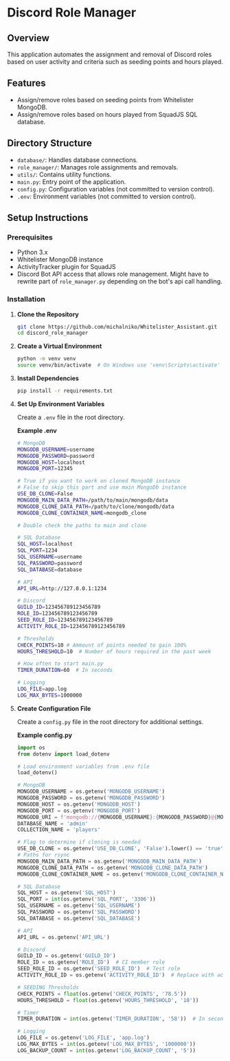 # Discord Role Manager

## Overview

This application automates the assignment and removal of Discord roles based on user activity and criteria such as seeding points and hours played. 

## Features

- Assign/remove roles based on seeding points from Whitelister MongoDB.
- Assign/remove roles based on hours played from SquadJS SQL database.

## Directory Structure

- `database/`: Handles database connections.
- `role_manager/`: Manages role assignments and removals.
- `utils/`: Contains utility functions.
- `main.py`: Entry point of the application.
- `config.py`: Configuration variables (not committed to version control).
- `.env`: Environment variables (not committed to version control).

## Setup Instructions

### Prerequisites

- Python 3.x
- Whitelister MongoDB instance
- ActivityTracker plugin for SquadJS
- Discord Bot API access that allows role management. Might have to rewrite part of `role_manager.py` depending on the bot's api call handling.

### Installation

1. **Clone the Repository**

   ```bash
   git clone https://github.com/michalniko/Whitelister_Assistant.git
   cd discord_role_manager
   ```

2. **Create a Virtual Environment**

   ```bash
   python -m venv venv
   source venv/bin/activate  # On Windows use 'venv\Scripts\activate'
   ```

3. **Install Dependencies**

   ```bash
   pip install -r requirements.txt
   ```

4. **Set Up Environment Variables**

    Create a `.env` file in the root directory.

    **Example .env**
    ```bash
   # MongoDB
   MONGODB_USERNAME=username
   MONGODB_PASSWORD=password
   MONGODB_HOST=localhost
   MONGODB_PORT=12345

   # True if you want to work on cloned MongoDB instance
   # False to skip this part and use main MongoDb instance
   USE_DB_CLONE=False
   MONGODB_MAIN_DATA_PATH=/path/to/main/mongodb/data
   MONGODB_CLONE_DATA_PATH=/path/to/clone/mongodb/data
   MONGODB_CLONE_CONTAINER_NAME=mongodb_clone

   # Double check the paths to main and clone

   # SQL Database 
   SQL_HOST=localhost
   SQL_PORT=1234
   SQL_USERNAME=username
   SQL_PASSWORD=password
   SQL_DATABASE=database

   # API 
   API_URL=http://127.0.0.1:1234

   # Discord 
   GUILD_ID=123456789123456789
   ROLE_ID=123456789123456789
   SEED_ROLE_ID=123456789123456789
   ACTIVITY_ROLE_ID=123456789123456789

   # Thresholds
   CHECK_POINTS=10 # Ammount of points needed to gain 100%
   HOURS_THRESHOLD=10  # Number of hours required in the past week

   # How often to start main.py
   TIMER_DURATION=60  # In seconds

   # Logging 
   LOG_FILE=app.log
   LOG_MAX_BYTES=1000000
    ```

5. **Create Configuration File**

    Create a `config.py` file in the root directory for additional settings.

    **Example config.py**
    ```python
   import os
   from dotenv import load_dotenv

   # Load environment variables from .env file
   load_dotenv()

   # MongoDB 
   MONGODB_USERNAME = os.getenv('MONGODB_USERNAME')
   MONGODB_PASSWORD = os.getenv('MONGODB_PASSWORD')
   MONGODB_HOST = os.getenv('MONGODB_HOST')
   MONGODB_PORT = os.getenv('MONGODB_PORT')
   MONGODB_URI = f'mongodb://{MONGODB_USERNAME}:{MONGODB_PASSWORD}@{MONGODB_HOST}:{MONGODB_PORT}'
   DATABASE_NAME = 'admin'
   COLLECTION_NAME = 'players'

   # Flag to determine if cloning is needed
   USE_DB_CLONE = os.getenv('USE_DB_CLONE', 'False').lower() == 'true'
   # Paths for rsync
   MONGODB_MAIN_DATA_PATH = os.getenv('MONGODB_MAIN_DATA_PATH')
   MONGODB_CLONE_DATA_PATH = os.getenv('MONGODB_CLONE_DATA_PATH')
   MONGODB_CLONE_CONTAINER_NAME = os.getenv('MONGODB_CLONE_CONTAINER_NAME')

   # SQL Database 
   SQL_HOST = os.getenv('SQL_HOST')
   SQL_PORT = int(os.getenv('SQL_PORT', '3306'))
   SQL_USERNAME = os.getenv('SQL_USERNAME')
   SQL_PASSWORD = os.getenv('SQL_PASSWORD')
   SQL_DATABASE = os.getenv('SQL_DATABASE')

   # API 
   API_URL = os.getenv('API_URL')

   # Discord 
   GUILD_ID = os.getenv('GUILD_ID')
   ROLE_ID = os.getenv('ROLE_ID')  # CI member role
   SEED_ROLE_ID = os.getenv('SEED_ROLE_ID')  # Test role
   ACTIVITY_ROLE_ID = os.getenv('ACTIVITY_ROLE_ID')  # Replace with actual role ID

   # SEEDING Thresholds
   CHECK_POINTS = float(os.getenv('CHECK_POINTS', '78.5'))
   HOURS_THRESHOLD = float(os.getenv('HOURS_THRESHOLD', '10'))

   # Timer 
   TIMER_DURATION = int(os.getenv('TIMER_DURATION', '58'))  # In seconds

   # Logging 
   LOG_FILE = os.getenv('LOG_FILE', 'app.log')
   LOG_MAX_BYTES = int(os.getenv('LOG_MAX_BYTES', '1000000'))
   LOG_BACKUP_COUNT = int(os.getenv('LOG_BACKUP_COUNT', '5'))
    ```


